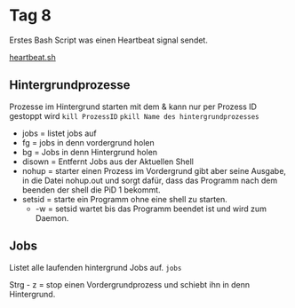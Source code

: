 # Tag 8

Erstes Bash Script was einen Heartbeat signal sendet.

[heartbeat.sh](/Scripte/heartbeat.sh)

## Hintergrundprozesse

Prozesse im Hintergrund starten mit dem &
kann nur per Prozess ID gestoppt wird
`kill ProzessID`
`pkill Name des hintergrundprozesses`

- jobs = listet jobs auf
- fg = jobs in denn vordergrund holen
- bg = Jobs in denn Hintergrund holen
- disown = Entfernt Jobs aus der Aktuellen Shell
- nohup = starter einen Prozess im Vordergrund gibt aber seine Ausgabe, in die Datei nohup.out
  und sorgt dafür, dass das Programm nach dem beenden der shell die PiD 1 bekommt.
- setsid = starte ein Programm ohne eine shell zu starten.
  - -w = setsid wartet bis das Programm beendet ist und wird zum Daemon.

## Jobs

Listet alle laufenden hintergrund Jobs auf.
`jobs`

Strg - z = stop einen Vordergrundprozess und schiebt ihn in denn Hintergrund.
